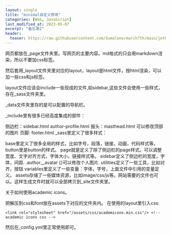 ```yaml
---
layout: single
title: "minimal自定义修改"
categories: [Web, JavaScript]
last_modified_at: 2023-05-07
excerpt: "备忘录2"
header:
  teaser: https://raw.githubusercontent.com/Sumalene/march7th/main/jetbrains.png
---
```


网页都放在_page文件夹里。写网页的主要内容。md格式的只会用markdown渲染，所以不要加css标签。

然后套用_layout文件夹里对应的layout，layout是html文件，按html渲染，可以加一些css和js标签。

layout文件应该会include一些现成的文件,如sidebar,这些文件会使用一些样式，存在_sass文件夹里。

_data文件夹里存的是可以配置的导航栏。

_include里有很多已经高度集成的部件：

侧边栏：sidebar.html author-profile.html
报头：masthead.html 可以修改顶部的图片
页脚: footer.html
_sass里定义了很多样式：

base里定义了很多全局的样式，比如字号，段落，链接，动画，代码样式等。
button里是button的样式。
page就是定义了除了侧边栏的page样式。可以调整宽度、文字对齐方式，字体大小，链接样式等。
sidebar定义了侧边栏的宽度，字体，间距. .author__avatar {}可以修改个人图片.
utilities定义了一些工具，比如对齐，按钮
variables里定义了一些变量：字体，字号，上面文件中引用的变量定义。
assets存储了一些媒体资源，比如image/css/js等。网站需要的文件也可以。这样生成文件时就可以全部拷贝到_site文件夹里。

关于如何使用academic icons。

把解压到css和font放在assets下对应的文件夹内。
在使用的layout里引入css:
```
<link rel="stylesheet" href="/assets/css/academicons.min.css"/> <!-- academic icons css -->
```
然后在_config.yml里正常使用即可。
